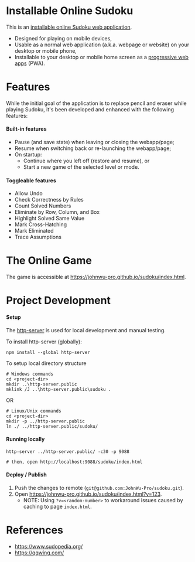 # Installable Online Sudoku

This is an [installable online Sudoku web application](https://johnwu-pro.github.io/sudoku/index.html).

+ Designed for playing on mobile devices,
+ Usable as a normal web application (a.k.a. webpage or website) on your desktop or mobile phone,
+ Installable to your desktop or mobile home screen as a [progressive web apps](https://web.dev/progressive-web-apps/) (PWA).

# Features
While the initial goal of the application is to replace pencil and eraser while playing Sudoku,
it's been developed and enhanced with the following features:

#### Built-in features
+ Pause (and save state) when leaving or closing the webapp/page;
+ Resume when switching back or re-launching the webapp/page;
+ On startup:
  + Continue where you left off (restore and resume), or
  + Start a new game of the selected level or mode.

#### Toggleable features
+ Allow Undo
+ Check Correctness by Rules
+ Count Solved Numbers
+ Eliminate by Row, Column, and Box
+ Highlight Solved Same Value
+ Mark Cross-Hatching
+ Mark Eliminated
+ Trace Assumptions

# The Online Game
The game is accessible at https://johnwu-pro.github.io/sudoku/index.html.

# Project Development
#### Setup
The [http-server](https://github.com/http-party/http-server) is used for local development and manual testing.

To install http-server (globally):
```
npm install --global http-server
```

To setup local directory structure
```
# Windows commands
cd <project-dir>
mkdir ..\http-server.public
mklink /J ..\http-server.public\sudoku .
```
OR
```
# Linux/Unix commands
cd <project-dir>
mkdir -p ../http-server.public
ln ./ ../http-server.public/sudoku/
```

#### Running locally
```
http-server ../http-server.public/ -c30 -p 9088

# then, open http://localhost:9088/sudoku/index.html
```

#### Deploy / Publish
1. Push the changes to remote (`git@github.com:JohnWu-Pro/sudoku.git`).
2. Open https://johnwu-pro.github.io/sudoku/index.html?v=123.
   * NOTE: Using `?v=<random-number>` to workaround issues caused by caching to page `index.html`.

# References
+ https://www.sudopedia.org/
+ https://qqwing.com/
